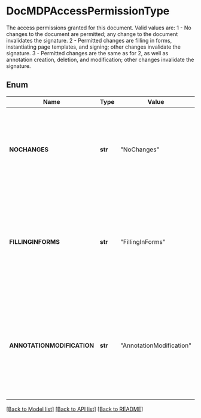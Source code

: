 ﻿# DocMDPAccessPermissionType
The access permissions granted for this document.
Valid values are:
1 - No changes to the document are permitted; any change to the document invalidates the signature.
2 - Permitted changes are filling in forms, instantiating page templates, and signing; other changes invalidate the signature.
3 - Permitted changes are the same as for 2, as well as annotation creation, deletion, and modification; other changes invalidate the signature.

## Enum
Name | Type | Value | Description
------------ | ------------- | ------------- | -------------
**NOCHANGES** | **str** | "NoChanges" | No changes to the document are permitted; any change to the document invalidates the signature.
**FILLINGINFORMS** | **str** | "FillingInForms" | Permitted changes are filling in forms, instantiating page templates, and signing; other changes invalidate the signature.
**ANNOTATIONMODIFICATION** | **str** | "AnnotationModification" | Permitted changes are the same as for 2, as well as annotation creation, deletion, and modification; other changes invalidate the signature.


[[Back to Model list]](../README.md#documentation-for-models) [[Back to API list]](../README.md#documentation-for-api-endpoints) [[Back to README]](../README.md)


